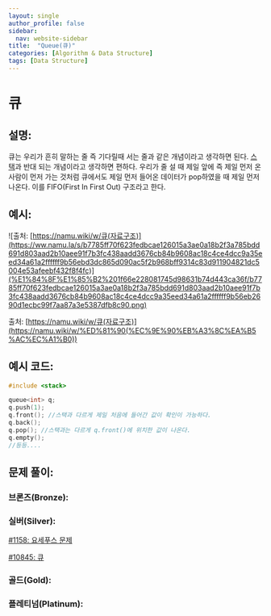 ```yaml
---
layout: single
author_profile: false
sidebar:
  nav: website-sidebar
title:  "Queue(큐)"
categories: [Algorithm & Data Structure]
tags: [Data Structure]
---
```

# 큐

## 설명:

큐는 우리가 흔히 말하는 줄 즉 기다릴때 서는 줄과 같은 개념이라고 생각하면 된다. [스택](%E1%84%89%E1%85%B3%E1%84%90%E1%85%A2%E1%86%A8%203ca819ee98ee47ebb301e88793f083b2.md)과 반대 되는 개념이라고 생각하면 편하다. 우리가 줄 설 때 제일 앞에 즉 제일 먼저 온 사람이 먼저 가는 것처럼 큐에서도 제일 먼저 들어온 데이터가 pop하였을 때 제일 먼저 나온다. 이를 FIFO(First  In First Out) 구조라고 한다.

## 예시:

![출처: [https://namu.wiki/w/큐(자료구조)](https://ww.namu.la/s/b7785ff70f623fedbcae126015a3ae0a18b2f3a785bdd691d803aad2b10aee91f7b3fc438aadd3676cb84b9608ac18c4ce4dcc9a35eed34a61a2ffffff9b56ebd3dc865d090ac5f2b968bff9314c83d911904821dc5004e53afeebf432f8f4fc)](%E1%84%8F%E1%85%B2%201f66e228081745d98631b74d443ca36f/b7785ff70f623fedbcae126015a3ae0a18b2f3a785bdd691d803aad2b10aee91f7b3fc438aadd3676cb84b9608ac18c4ce4dcc9a35eed34a61a2ffffff9b56eb2690d1ecbc99f7aa87a3e5387dfb8c90.png)

출처: [https://namu.wiki/w/큐(자료구조)](https://namu.wiki/w/%ED%81%90(%EC%9E%90%EB%A3%8C%EA%B5%AC%EC%A1%B0))

## 예시 코드:

```cpp
#include <stack>

queue<int> q;
q.push(1);
q.front(); //스택과 다르게 제일 처음에 들어간 값이 확인이 가능하다.
q.back();
q.pop(); //스택과는 다르게 q.front()에 위치한 값이 나온다.
q.empty();
//등등....
```

## 문제 풀이:

### 브론즈(Bronze):

### 실버(Silver):

[#1158: 요세푸스 문제](%E1%84%8F%E1%85%B2%201f66e228081745d98631b74d443ca36f/#1158%20%E1%84%8B%E1%85%AD%E1%84%89%E1%85%A6%E1%84%91%E1%85%AE%E1%84%89%E1%85%B3%20%E1%84%86%E1%85%AE%E1%86%AB%E1%84%8C%E1%85%A6%202334fc1803b8450e994526853d092691.md)

[#10845: 큐](%E1%84%8F%E1%85%B2%201f66e228081745d98631b74d443ca36f/#10845%20%E1%84%8F%E1%85%B2%20d3e0876c076f407cab33a33eafab75b9.md)

### 골드(Gold):

### 플레티넘(Platinum):
